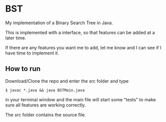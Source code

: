 # BST
My implementation of a Binary Search Tree in Java.

This is implemented with a interface, so that features can be added at a later time.

If there are any features you want me to add, let me know and I can see if I have time to implement it.

## How to run

Download/Clone the repo and enter the src folder and type

```
$ javac *.java && java BSTMain.java
```

in your terminal window and the main file will start some "tests" to make sure all features are working correctly.

The *src* folder contains the source file.
